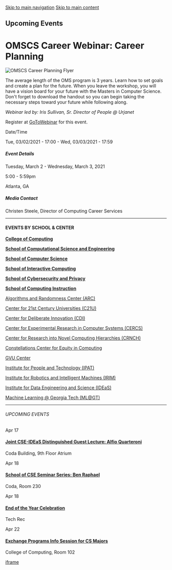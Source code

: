 [Skip to main navigation](https://www.cc.gatech.edu/events/2021/03/02/omscs-career-webinar-career-planning#main-navigation) [Skip to main content](https://www.cc.gatech.edu/events/2021/03/02/omscs-career-webinar-career-planning#main-content)

## Upcoming Events

# OMSCS Career Webinar: Career Planning

![OMSCS Career Planning Flyer](https://www.cc.gatech.edu/sites/default/files/images/events/Career%2520Planning%2520Webinar%2520flyer_2.png)

The average length of the OMS program is 3 years. Learn how to set goals and create a plan for the future. When you leave the workshop, you will have a vision board for your future with the Masters in Computer Science.  Don't forget to download the handout so you can begin taking the necessary steps toward your future while following along.

_Webinar led by: Iris Sullivan, Sr. Director of People @ Urjanet_

Register at [GoToWebinar](https://www.gotostage.com/channel/d20bf8e3dd8a4f67a03233f9c272865a/recording/08babc7968ba421faf4b481e831f0741/watch) for this event.

Date/Time

Tue, 03/02/2021 - 17:00
\- Wed, 03/03/2021 - 17:59

##### Event Details

Tuesday, March 2
\- Wednesday, March 3, 2021

5:00
\- 5:59pm

Atlanta, GA

##### Media Contact

Christen Steele, Director of Computing Career Services

* * *

#### EVENTS BY SCHOOL & CENTER

[**College of Computing**](https://www.cc.gatech.edu/event/group/college-computing)

[**School of Computational Science and Engineering**](https://www.cc.gatech.edu/event/group/school-computational-science-and-engineering)

[**School of Computer Science**](https://www.cc.gatech.edu/event/group/school-computer-science)

[**School of Interactive Computing**](https://www.cc.gatech.edu/event/group/school-interactive-computing)

[**School of Cybersecurity and Privacy**](https://www.cc.gatech.edu/event/group/school-cybersecurity-and-privacy)

[**School of Computing Instruction**](https://www.cc.gatech.edu/unit/school-computing-instruction)

[Algorithms and Randomness Center (ARC)](https://www.cc.gatech.edu/event/group/algorithms-and-randomness-center-arc)

[Center for 21st Century Universities (C21U)](https://www.cc.gatech.edu/event/group/center-21st-century-universities-c21u)

[Center for Deliberate Innovation (CDI)](https://www.cc.gatech.edu/event/group/center-deliberate-innovation-cdi)

[Center for Experimental Research in Computer Systems (CERCS)](https://www.cc.gatech.edu/event/group/center-experimental-research-computer-systems-cercs)

[Center for Research into Novel Computing Hierarchies (CRNCH)](https://www.cc.gatech.edu/event/group/center-research-novel-computing-hierarchies-crnch)

[Constellations Center for Equity in Computing](https://www.cc.gatech.edu/event/group/constellations-center-equity-computing)

[GVU Center](https://www.cc.gatech.edu/event/group/gvu-center)

[Institute for People and Technology (IPAT)](https://www.cc.gatech.edu/event/group/institute-people-and-technology-ipat)

[Institute for Robotics and Intelligent Machines (IRIM)](https://www.cc.gatech.edu/event/group/institute-robotics-and-intelligent-machines-irim)

[Institute for Data Engineering and Science (IDEaS)](https://www.cc.gatech.edu/event/group/institute-data-engineering-and-science-ideas)

[Machine Learning @ Georgia Tech (ML@GT)](https://www.cc.gatech.edu/event/group/machine-learning-georgia-tech-mlgt)

* * *

###### UPCOMING EVENTS

Apr 17

#### [Joint CSE-IDEaS Distinguished Guest Lecture: Alfio Quarteroni](https://www.cc.gatech.edu/events/2025/04/17/joint-cse-ideas-distinguished-guest-lecture-alfio-quarteroni)

Coda Building, 9th Floor Atrium

Apr 18

#### [School of CSE Seminar Series: Ben Raphael](https://www.cc.gatech.edu/events/2025/04/18/school-cse-seminar-series-ben-raphael)

Coda, Room 230

Apr 18

#### [End of the Year Celebration](https://www.cc.gatech.edu/events/2025/04/18/end-year-celebration)

Tech Rec

Apr 22

#### [Exchange Programs Info Session for CS Majors](https://www.cc.gatech.edu/events/2025/04/22/exchange-programs-info-session-cs-majors)

College of Computing, Room 102

[iframe](https://static.addtoany.com/menu/sm.25.html#type=core&event=load)